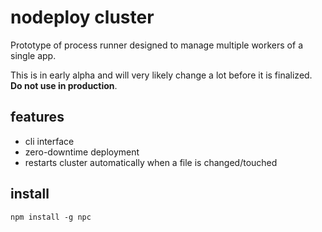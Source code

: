 # nodeploy cluster

Prototype of process runner designed to manage multiple workers of a single app.

This is in early alpha and will very likely change a lot before it is finalized. **Do not use in production**.

## features

* cli interface
* zero-downtime deployment
* restarts cluster automatically when a file is changed/touched

## install

    npm install -g npc
